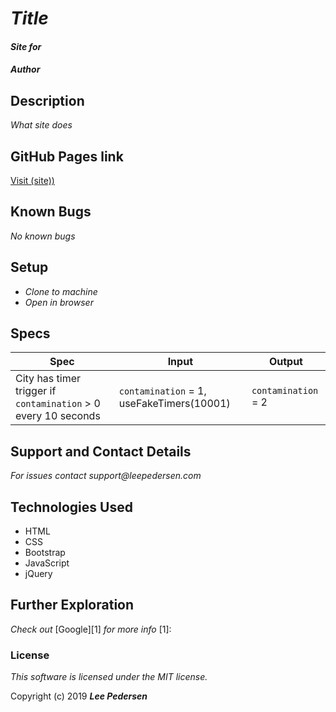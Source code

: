 # _Title_
#### _Site for_

#### _Author_

## Description

_What site does_

## GitHub Pages link

  [Visit (site))](link)

## Known Bugs
_No known bugs_

## Setup
* _Clone to machine_
* _Open in browser_

## Specs
|Spec|Input|Output|
|-|-|-|
|City has timer trigger if `contamination` > 0 every 10 seconds|`contamination` = 1, useFakeTimers(10001)|`contamination` = 2|

## Support and Contact Details
_For issues contact support@leepedersen.com_

## Technologies Used
* HTML
* CSS
* Bootstrap
* JavaScript
* jQuery

## Further Exploration
_Check out_ [Google][1] _for more info_
[1]:

### License
*This software is licensed under the MIT license.*

Copyright (c) 2019 **_Lee Pedersen_**
